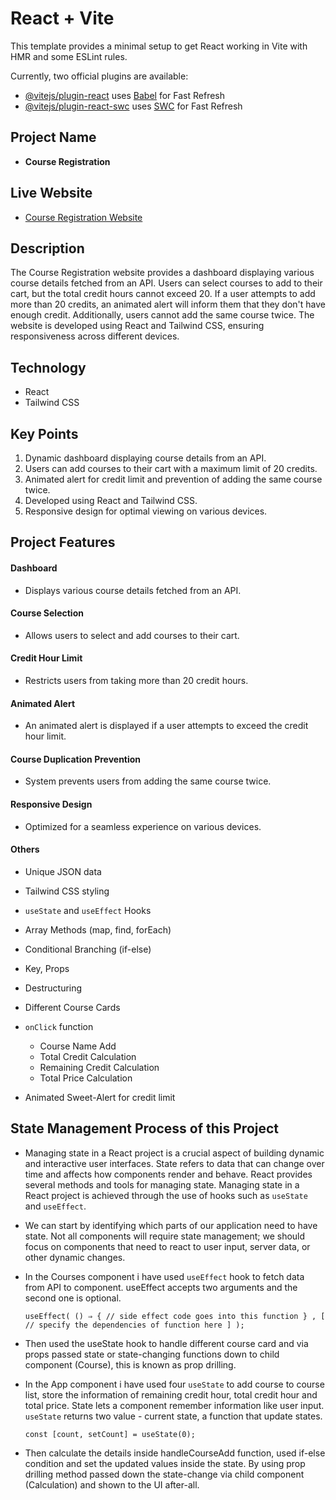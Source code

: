 # React + Vite

This template provides a minimal setup to get React working in Vite with HMR and some ESLint rules.

Currently, two official plugins are available:

- [@vitejs/plugin-react](https://github.com/vitejs/vite-plugin-react/blob/main/packages/plugin-react/README.md) uses [Babel](https://babeljs.io/) for Fast Refresh
- [@vitejs/plugin-react-swc](https://github.com/vitejs/vite-plugin-react-swc) uses [SWC](https://swc.rs/) for Fast Refresh

## Project Name
- **Course Registration**

## Live Website
- [Course Registration Website](https://a7-course-registration.surge.sh/)

## Description
The Course Registration website provides a dashboard displaying various course details fetched from an API. Users can select courses to add to their cart, but the total credit hours cannot exceed 20. If a user attempts to add more than 20 credits, an animated alert will inform them that they don't have enough credit. Additionally, users cannot add the same course twice. The website is developed using React and Tailwind CSS, ensuring responsiveness across different devices.

## Technology
- React
- Tailwind CSS

## Key Points
1. Dynamic dashboard displaying course details from an API.
2. Users can add courses to their cart with a maximum limit of 20 credits.
3. Animated alert for credit limit and prevention of adding the same course twice.
4. Developed using React and Tailwind CSS.
5. Responsive design for optimal viewing on various devices.

## Project Features

#### Dashboard
- Displays various course details fetched from an API.

#### Course Selection
- Allows users to select and add courses to their cart.

#### Credit Hour Limit
- Restricts users from taking more than 20 credit hours.

#### Animated Alert
- An animated alert is displayed if a user attempts to exceed the credit hour limit.

#### Course Duplication Prevention
- System prevents users from adding the same course twice.

#### Responsive Design
- Optimized for a seamless experience on various devices.

#### Others

- Unique JSON data

- Tailwind CSS styling

- `useState` and `useEffect` Hooks

- Array Methods (map, find, forEach)

- Conditional Branching (if-else)

- Key, Props

- Destructuring

- Different Course Cards

- `onClick` function
  - Course Name Add
  - Total Credit Calculation
  - Remaining Credit Calculation
  - Total Price Calculation

- Animated Sweet-Alert for credit limit

## State Management Process of this Project

- Managing state in a React project is a crucial aspect of building dynamic and interactive user interfaces. State refers to data that can change over time and affects how components render and behave. React provides several methods and tools for managing state. Managing state in a React project is achieved through the use of hooks such as `useState` and `useEffect`.

- We can start by identifying which parts of our application need to have state. Not all components will require state management; we should focus on components that need to react to user input, server data, or other dynamic changes.

- In the Courses component i have used `useEffect` hook to fetch data from API to component. useEffect accepts two arguments and the second one is optional.

    `useEffect( () ⇒ {
        // side effect code goes into this function
    } , [ // specify the dependencies of function here ] );`

- Then used the useState hook to handle different course card and via props passed state or state-changing functions down to child component (Course), this is known as prop drilling.

- In the App component i have used four `useState` to add course to course list, store the information of remaining credit hour, total credit hour and total price. State lets a component remember information like user input. `useState` returns two value - current state, a function that update states.

    `const [count, setCount] = useState(0);`

- Then calculate the details inside handleCourseAdd function, used if-else condition and set the updated values inside the state. By using prop drilling method passed down the state-change via child component (Calculation) and shown to the UI after-all.
